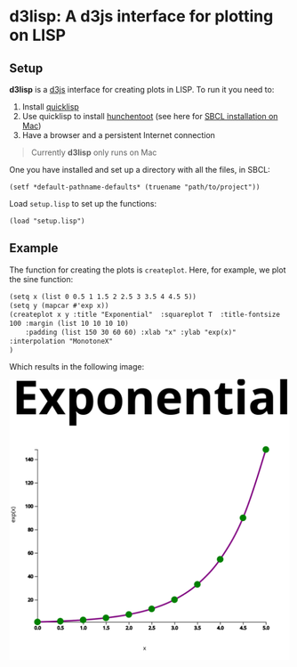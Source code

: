 d3lisp: A d3js interface for plotting on LISP
================

Setup
-----

**d3lisp** is a [d3js](https://d3js.org/) interface for creating plots in LISP. To run it you need to:

1.  Install [quicklisp](https://www.quicklisp.org/beta/)
2.  Use quicklisp to install [hunchentoot](https://edicl.github.io/hunchentoot/) (see here for [SBCL installation on Mac](https://medium.com/@m2k/web-server-on-mac-os-x-via-common-lisp-prism-6e94ef178c1c))
3.  Have a browser and a persistent Internet connection

> Currently **d3lisp** only runs on Mac

One you have installed and set up a directory with all the files, in SBCL:

    (setf *default-pathname-defaults* (truename "path/to/project"))

Load `setup.lisp` to set up the functions:

    (load "setup.lisp")

Example
-------

The function for creating the plots is `createplot`. Here, for example, we plot the sine function:

    (setq x (list 0 0.5 1 1.5 2 2.5 3 3.5 4 4.5 5))
    (setq y (mapcar #'exp x))
    (createplot x y :title "Exponential"  :squareplot T  :title-fontsize 100 :margin (list 10 10 10 10)
        :padding (list 150 30 60 60) :xlab "x" :ylab "exp(x)" :interpolation "MonotoneX"
    )

Which results in the following image:
<center>
<img src="sine.svg">
</center>

